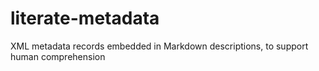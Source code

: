 # literate-metadata
XML metadata records embedded in Markdown descriptions, to support human comprehension
